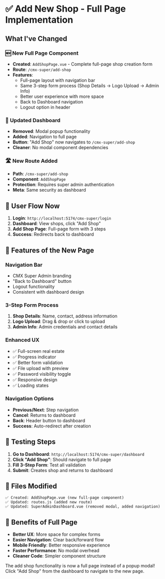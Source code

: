 # ✅ Add New Shop - Full Page Implementation

## What I've Changed

### 🆕 **New Full Page Component**
- **Created**: `AddShopPage.vue` - Complete full-page shop creation form
- **Route**: `/cmx-super/add-shop`
- **Features**: 
  - Full-page layout with navigation bar
  - Same 3-step form process (Shop Details → Logo Upload → Admin Info)
  - Better user experience with more space
  - Back to Dashboard navigation
  - Logout option in header

### 🔄 **Updated Dashboard**
- **Removed**: Modal popup functionality
- **Added**: Navigation to full page
- **Button**: "Add Shop" now navigates to `/cmx-super/add-shop`
- **Cleaner**: No modal component dependencies

### 🛣️ **New Route Added**
- **Path**: `/cmx-super/add-shop`
- **Component**: `AddShopPage`
- **Protection**: Requires super admin authentication
- **Meta**: Same security as dashboard

## 🎯 **User Flow Now**

1. **Login**: `http://localhost:5174/cmx-super/login`
2. **Dashboard**: View shops, click "Add Shop"
3. **Add Shop Page**: Full-page form with 3 steps
4. **Success**: Redirects back to dashboard

## 🎨 **Features of the New Page**

### **Navigation Bar**
- CMX Super Admin branding
- "Back to Dashboard" button
- Logout functionality
- Consistent with dashboard design

### **3-Step Form Process**
1. **Shop Details**: Name, contact, address information
2. **Logo Upload**: Drag & drop or click to upload
3. **Admin Info**: Admin credentials and contact details

### **Enhanced UX**
- ✅ Full-screen real estate
- ✅ Progress indicator
- ✅ Better form validation
- ✅ File upload with preview
- ✅ Password visibility toggle
- ✅ Responsive design
- ✅ Loading states

### **Navigation Options**
- **Previous/Next**: Step navigation
- **Cancel**: Returns to dashboard
- **Back**: Header button to dashboard
- **Success**: Auto-redirect after creation

## 🧪 **Testing Steps**

1. **Go to Dashboard**: `http://localhost:5174/cmx-super/dashboard`
2. **Click "Add Shop"**: Should navigate to full page
3. **Fill 3-Step Form**: Test all validation
4. **Submit**: Creates shop and returns to dashboard

## 📁 **Files Modified**

```
✅ Created: AddShopPage.vue (new full-page component)
✅ Updated: routes.js (added new route)
✅ Updated: SuperAdminDashboard.vue (removed modal, added navigation)
```

## 🎉 **Benefits of Full Page**

- **Better UX**: More space for complex forms
- **Easier Navigation**: Clear back/forward flow
- **Mobile Friendly**: Better responsive experience
- **Faster Performance**: No modal overhead
- **Cleaner Code**: Simpler component structure

The add shop functionality is now a full page instead of a popup modal! Click "Add Shop" from the dashboard to navigate to the new page.
